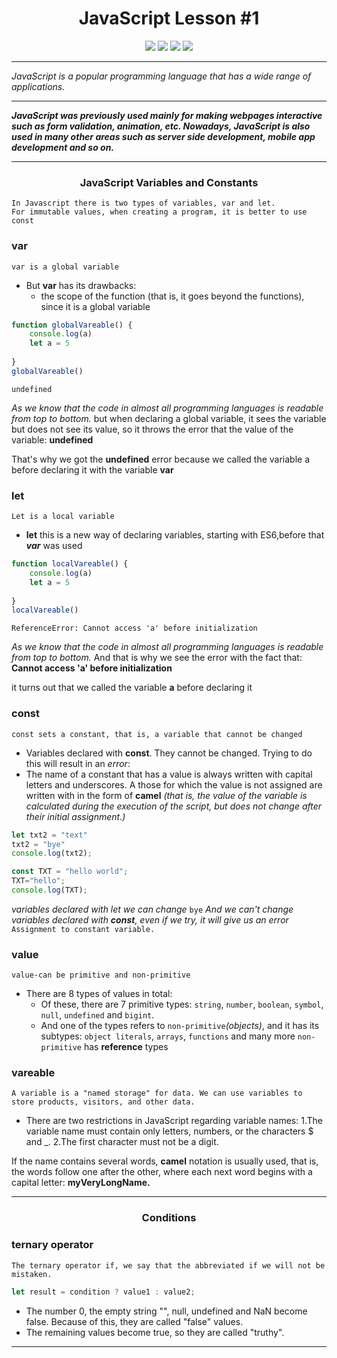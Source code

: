 <h1 align="center">JavaScript Lesson #1</h1>

<p align="center">

<img src="https://img.shields.io/badge/Made%20by-Ogabek-yellow" >

<img src="https://img.shields.io/badge/JavaScript-Lesson%20%231-green">

<img src="https://img.shields.io/badge/Variable-DataTypes-red">

<img src="https://img.shields.io/badge/Learn-Javascript-black">

</p>

---

_JavaScript is a popular programming language that has a wide range of applications._

---

___JavaScript was previously used mainly for making webpages interactive such as form validation, animation, etc. Nowadays, JavaScript is also used in many other areas such as server side development, mobile app development and so on.___

***

<center> <h3>JavaScript Variables and Constants</h3></center>

```
In Javascript there is two types of variables, var and let.
For immutable values, when creating a program, it is better to use const
```

### var

`var is a global variable`

* But __var__ has its drawbacks:
  * the scope of the function (that is, it goes beyond the functions), since it is a global variable

```js
function globalVareable() {
    console.log(a)
    let a = 5
    
}
globalVareable()
```

`undefined`

_As we know that the code in almost all programming languages is readable from top to bottom._ but when declaring a global variable, it sees the variable but does not see its value, so it throws the error that the value of the variable:
__undefined__

 That's why we got the __undefined__ error because we called the variable a before declaring it with the variable __var__

### let

`Let is a local variable`

* __let__  this is a new way of declaring variables, starting with ES6,before that *__var__* was used

```js
function localVareable() {
    console.log(a)
    let a = 5
    
}
localVareable()
```

`ReferenceError: Cannot access 'a' before initialization`

_As we know that the code in almost all programming languages is readable from top to bottom._ And that is why we see the error with the fact that:
__Cannot access 'a' before initialization__

it turns out that we called the variable __a__ before declaring it

### const

`const sets a constant, that is, a variable that cannot be changed`

* Variables declared with __const__. They cannot be changed. Trying to do this will result in an _error_:
* The name of a constant that has a value is always written with capital letters and underscores. A those for which the value is not assigned are written with in the form of __camel__ _(that is, the value of the variable is calculated during the execution of the script, but does not change after their initial assignment.)_

```js
let txt2 = "text"
txt2 = "bye"
console.log(txt2);

const TXT = "hello world";
TXT="hello";
console.log(TXT);
```

_variables declared with let we can change_
`bye`
_And we can't change variables declared with __const__, even if we try, it will give us an error_
`Assignment to constant variable.`

### value

`value-can be primitive and non-primitive`

* There are 8 types of values in total:
  * Of these, there are 7 primitive types: `string`, `number`, `boolean`, `symbol`, `null`, `undefined` and `bigint`.
  * And one of the types refers to `non-primitive`_(objects)_, and it has its subtypes: `object literals`, `arrays`, `functions` and many more `non-primitive` has __reference__ types

### vareable

```A variable is a "named storage" for data. We can use variables to store products, visitors, and other data.```

* There are two restrictions in JavaScript regarding variable names:
    1.The variable name must contain only letters, numbers, or the characters $ and _.
    2.The first character must not be a digit.

If the name contains several words, __camel__ notation is usually used, that is, the words follow one after the other, where each next word begins with a capital letter: __myVeryLongName.__

---

<center> <h3>Conditions</h3></center>

### ternary operator

`The ternary operator if, we say that the abbreviated if we will not be mistaken.`

```js
let result = condition ? value1 : value2;
```

* The number 0, the empty string "", null, undefined and NaN become false. Because of this, they are called "false" values.
* The remaining values become true, so they are called "truthy".

---
